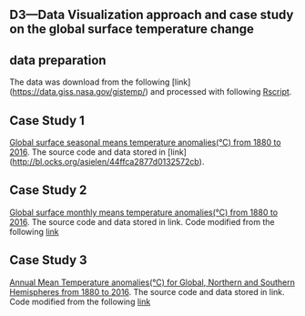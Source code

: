 ## D3—Data Visualization approach and case study on the global surface temperature change

## data preparation
The data was download from the following [link] (https://data.giss.nasa.gov/gistemp/) and processed with following [Rscript](https://github.com/leirhyh/ISQA8086_001_Assignment/blob/master/researchPaperdataPrepared.R).
## Case Study 1
[Global surface seasonal means temperature anomalies(°C) from 1880 to 2016](https://github.com/leirhyh/ISQA8086_001_Assignment/tree/master/Seasonal). The source code and data stored in [link] (http://bl.ocks.org/asielen/44ffca2877d0132572cb).
## Case Study 2
[Global surface monthly means temperature anomalies(°C) from 1880 to 2016](https://github.com/leirhyh/ISQA8086_001_Assignment/tree/master/monthdata). The source code and data stored in link.  Code modified from the following [link](http://blockbuilder.org/pmariac/9f350f74ae2e7dcbc8c02e940a5777dc)
## Case Study 3
[Annual Mean Temperature anomalies(°C) for Global, Northern and Southern Hemispheres from 1880 to 2016](https://github.com/leirhyh/ISQA8086_001_Assignment/tree/master/regionalData). The source code and data stored in link. Code modified from the following [link](https://github.com/adeveloperdiary/Visualization/blob/gh-pages/Week2/index.html)
